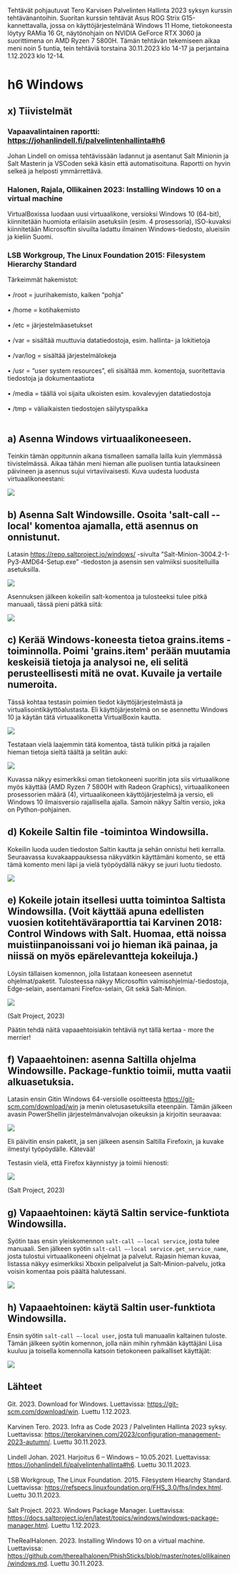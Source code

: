 Tehtävät pohjautuvat Tero Karvisen Palvelinten Hallinta 2023 syksyn kurssin tehtävänantoihin. Suoritan kurssin tehtävät Asus ROG Strix G15-kannettavalla, jossa on käyttöjärjestelmänä Windows 11 Home, 
tietokoneesta löytyy RAMia 16 Gt, näytönohjain on NVIDIA GeForce RTX 3060 ja suorittimena on AMD Ryzen 7 5800H. Tämän tehtävän tekemiseen aikaa meni noin 5 tuntia, tein tehtäviä torstaina 30.11.2023 
klo 14-17 ja perjantaina 1.12.2023 klo 12-14.

# h6 Windows
## x) Tiivistelmät
### Vapaavalintainen raportti: https://johanlindell.fi/palvelintenhallinta#h6
Johan Lindell on omissa tehtävissään ladannut ja asentanut Salt Minionin ja Salt Masterin ja VSCoden sekä käsin että automatisoituna. Raportti on hyvin selkeä ja helposti ymmärrettävä.

### Halonen, Rajala, Ollikainen 2023: Installing Windows 10 on a virtual machine
VirtualBoxissa luodaan uusi virtuaalikone, versioksi Windows 10 (64-bit), kiinnitetään huomiota erilaisiin asetuksiin (esim. 4 prosessoria), ISO-kuvaksi kiinnitetään Microsoftin sivuilta ladattu ilmainen Windows-tiedosto, 
alueisiin ja kieliin Suomi.

### LSB Workgroup, The Linux Foundation 2015: Filesystem Hierarchy Standard
Tärkeimmät hakemistot:<br></br>
•	/root = juurihakemisto, kaiken “pohja”<br></br>
•	/home = kotihakemisto<br></br>
•	/etc = järjestelmäasetukset<br></br>
•	/var = sisältää muuttuvia datatiedostoja, esim. hallinta- ja lokitietoja<br></br>
•	/var/log = sisältää järjestelmälokeja<br></br>
•	/usr = “user system resources”, eli sisältää mm. komentoja, suoritettavia tiedostoja ja dokumentaatiota<br></br>
•	/media = täällä voi sijaita ulkoisten esim. kovalevyjen datatiedostoja<br></br>
•	/tmp = väliaikaisten tiedostojen säilytyspaikka<br></br>

## a) Asenna Windows virtuaalikoneeseen.
Teinkin tämän oppitunnin aikana tismalleen samalla lailla kuin ylemmässä tiivistelmässä. Aikaa tähän meni hieman alle puolisen tuntia latauksineen päivineen ja asennus sujui virtaviivaisesti. 
Kuva uudesta luodusta virtuaalikoneestani: 

![](https://github.com/LiisaLesonen/palvelintenhallinta/blob/main/images/6awindowskone.png)

## b) Asenna Salt Windowsille. Osoita 'salt-call --local' komentoa ajamalla, että asennus on onnistunut.
Latasin https://repo.saltproject.io/windows/ -sivulta ”Salt-Minion-3004.2-1-Py3-AMD64-Setup.exe” -tiedoston ja asensin sen valmiiksi suositelluilla asetuksilla.

![](https://github.com/LiisaLesonen/palvelintenhallinta/blob/main/images/6bminionasennus.png)

Asennuksen jälkeen kokeilin salt-komentoa ja tulosteeksi tulee pitkä manuaali, tässä pieni pätkä siitä:

![](https://github.com/LiisaLesonen/palvelintenhallinta/blob/main/images/6bsaltcalllocal.png)

## c) Kerää Windows-koneesta tietoa grains.items -toiminnolla. Poimi 'grains.item' perään muutamia keskeisiä tietoja ja analysoi ne, eli selitä perusteellisesti mitä ne ovat. Kuvaile ja vertaile numeroita.
Tässä kohtaa testasin poimien tiedot käyttöjärjestelmästä ja virtualisointikäyttöalustasta. Eli käyttöjärjestelmä on se asennettu Windows 10 ja käytän tätä virtuaalikonetta VirtualBoxin kautta.

![](https://github.com/LiisaLesonen/palvelintenhallinta/blob/main/images/6cgrainsitemtiivis.png)

Testataan vielä laajemmin tätä komentoa, tästä tulikin pitkä ja rajailen hieman tietoja sieltä täältä ja selitän auki:

![](https://github.com/LiisaLesonen/palvelintenhallinta/blob/main/images/6cgrainsitemslaaja.png)

Kuvassa näkyy esimerkiksi oman tietokoneeni suoritin jota siis virtuaalikone myös käyttää (AMD Ryzen 7 5800H with Radeon Graphics), virtuaalikoneen prosessorien määrä (4), 
virtuaalikoneen käyttöjärjestelmä ja versio, eli Windows 10 ilmaisversio rajallisella ajalla. Samoin näkyy Saltin versio, joka on Python-pohjainen.

## d) Kokeile Saltin file -toimintoa Windowsilla.
Kokeilin luoda uuden tiedoston Saltin kautta ja sehän onnistui heti kerralla. Seuraavassa kuvakaappauksessa näkyvätkin käyttämäni komento, se että tämä komento meni läpi ja vielä työpöydällä näkyy se juuri luotu tiedosto.

![](https://github.com/LiisaLesonen/palvelintenhallinta/blob/main/images/6dsaltfile.png)

## e) Kokeile jotain itsellesi uutta toimintoa Saltista Windowsilla. (Voit käyttää apuna edellisten vuosien kotitehtäväraporttia tai Karvinen 2018: Control Windows with Salt. Huomaa, että noissa muistiinpanoissani voi jo hieman ikä painaa, ja niissä on myös epärelevantteja kokeiluja.)

Löysin tällaisen komennon, jolla listataan koneeseen asennetut ohjelmat/paketit.
Tulosteessa näkyy Microsoftin valmisohjelmia/-tiedostoja, Edge-selain, asentamani Firefox-selain, Git sekä Salt-Minion.

![](https://github.com/LiisaLesonen/palvelintenhallinta/blob/main/images/6epkg.png)

(Salt Project, 2023)

Päätin tehdä näitä vapaaehtoisiakin tehtäviä nyt tällä kertaa - more the merrier!

## f) Vapaaehtoinen: asenna Saltilla ohjelma Windowsille. Package-funktio toimii, mutta vaatii alkuasetuksia.
Latasin ensin Gitin Windows 64-versiolle osoitteesta https://git-scm.com/download/win ja menin oletusasetuksilla eteenpäin. Tämän jälkeen avasin PowerShellin järjestelmänvalvojan oikeuksin ja kirjoitin seuraavaa:

![](https://github.com/LiisaLesonen/palvelintenhallinta/blob/main/images/6esaltcallgit.png)

Eli päivitin ensin paketit, ja sen jälkeen asensin Saltilla Firefoxin, ja kuvake ilmestyi työpöydälle. Kätevää!

Testasin vielä, että Firefox käynnistyy ja toimii hienosti:

![](https://github.com/LiisaLesonen/palvelintenhallinta/blob/main/images/6ffirefox.png)

(Salt Project, 2023)

## g) Vapaaehtoinen: käytä Saltin service-funktiota Windowsilla.
Syötin taas ensin yleiskomennon `salt-call –-local service`, josta tulee manuaali.
Sen jälkeen syötin `salt-call –-local service.get_service_name`, josta tulostui virtuaalikoneeni ohjelmat ja palvelut. Rajasin hieman kuvaa, listassa näkyy esimerkiksi Xboxin pelipalvelut ja Salt-Minion-palvelu, 
jotka voisin komentaa pois päältä halutessani. 

![](https://github.com/LiisaLesonen/palvelintenhallinta/blob/main/images/6gsaltservice.png)

## h) Vapaaehtoinen: käytä Saltin user-funktiota Windowsilla.
Ensin syötin `salt-call –-local user`, josta tuli manuaalin kaltainen tuloste. 
Tämän jälkeen syötin komennon, jolla näin mihin ryhmään käyttäjäni Liisa kuuluu ja toisella komennolla katsoin tietokoneen paikalliset käyttäjät:

![](https://github.com/LiisaLesonen/palvelintenhallinta/blob/main/images/6hsaltuser.png)

## Lähteet
Git. 2023. Download for Windows. Luettavissa: https://git-scm.com/download/win. Luettu 1.12.2023.<br></br>
Karvinen Tero. 2023. Infra as Code 2023 / Palvelinten Hallinta 2023 syksy. Luettavissa: https://terokarvinen.com/2023/configuration-management-2023-autumn/. Luettu 30.11.2023.<br></br>
Lindell Johan. 2021. Harjoitus 6 – Windows – 10.05.2021. Luettavissa: https://johanlindell.fi/palvelintenhallinta#h6. Luettu 30.11.2023.<br></br>
LSB Workgroup, The Linux Foundation. 2015. Filesystem Hiearchy Standard. Luettavissa: https://refspecs.linuxfoundation.org/FHS_3.0/fhs/index.html. Luettu 30.11.2023.<br></br>
Salt Project. 2023. Windows Package Manager. Luettavissa: https://docs.saltproject.io/en/latest/topics/windows/windows-package-manager.html. Luettu 1.12.2023. <br></br>
TheRealHalonen. 2023. Installing Windows 10 on a virtual machine. Luettavissa: https://github.com/therealhalonen/PhishSticks/blob/master/notes/ollikainen/windows.md. Luettu 30.11.2023.
